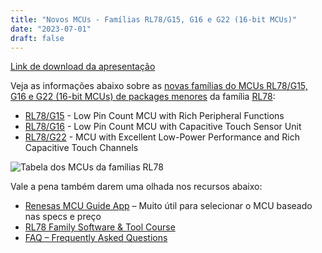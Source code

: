 ```yaml
---
title: "Novos MCUs - Famílias RL78/G15, G16 e G22 (16-bit MCUs)"
date: "2023-07-01"
draft: false
---
```


[Link de download da apresentação](../assets/material/RL78_G15_G16_Introduction.pdf)

Veja as informações abaixo sobre as [novas famílias do MCUs RL78/G15, G16 e G22 (16-bit MCUs) de packages menores](https://www.renesas.com/us/en/about/press-room/renesas-introduces-low-power-rl78g15-mcu-smallest-8-pin-package-option-available-within-rl78-family) da família [RL78](https://www.renesas.com/us/en/products/microcontrollers-microprocessors/rl78-low-power-8-16-bit-mcus):

- [RL78/G15](https://www.renesas.com/us/en/products/microcontrollers-microprocessors/rl78-low-power-8-16-bit-mcus/rl78g15-compact-low-pin-count-microcontrollers-rich-peripheral-functions-general-purpose-applications) - Low Pin Count MCU with Rich Peripheral Functions
- [RL78/G16](https://www.renesas.com/us/en/products/microcontrollers-microprocessors/rl78-low-power-8-16-bit-mcus/rl78g16-compact-low-pin-count-microcontrollers-capacitive-touch-sensor-unit-ideal-home-appliances-and-high) - Low Pin Count MCU with Capacitive Touch Sensor Unit
- [RL78/G22](https://www.renesas.com/us/en/products/microcontrollers-microprocessors/rl78-low-power-8-16-bit-mcus/rl78g22-general-purpose-microcontrollers-excellent-low-power-performance-and-rich-capacitive-touch-channels) - MCU with Excellent Low-Power Performance and Rich Capacitive Touch Channels


![Tabela dos MCUs da famílias RL78](../assets/img/RL78_G15_G16_table.png "Tabela dos MCUs da famílias RL78")

Vale a pena também darem uma olhada nos recursos abaixo:
- [Renesas MCU Guide App](https://www.renesas.com/us/en/products/microcontrollers-microprocessors/renesas-mcu-guide-app) – Muito útil para selecionar o MCU baseado nas specs e preço
- [RL78 Family Software & Tool Course](https://www.renesas.com/br/en/software-tool/rl78-software-tool-course)
- [FAQ – Frequently Asked Questions](https://en-support.renesas.com/knowledgeBase/category/31025)
